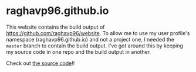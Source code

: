 # raghavp96.github.io

This website contains the build output of https://github.com/raghavp96/website. To allow me to use my user profile's namespace (raghavp96.github.io) and not a project one, I needed the `master` branch to contain the build output. I've got around this by keeping my source code in one repo and the build output in another.

Check out [the source code](https://github.com/raghavp96/website)!!